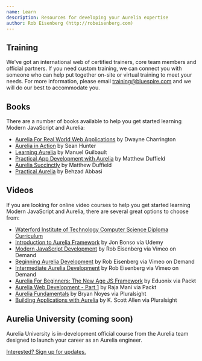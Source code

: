 ```yaml
---
name: Learn
description: Resources for developing your Aurelia expertise
author: Rob Eisenberg (http://robeisenberg.com)
---
```


## Training

We've got an international web of certified trainers, core team members and official partners. If you need custom training, we can connect you with someone who can help put together on-site or virtual training to meet your needs. For more information, please email <a href="mailto://training@bluespire.com?subject=Aurelia Training">training@bluespire.com</a> and we will do our best to accommodate you.


## Books

There are a number of books available to help you get started learning Modern JavaScript and Aurelia:

* [Aurelia For Real World Web Applications](https://leanpub.com/aurelia-for-real-world-applications) by Dwayne Charrington
* [Aurelia in Action](https://www.manning.com/books/aurelia-in-action) by Sean Hunter
* [Learning Aurelia](https://www.packtpub.com/web-development/learning-aurelia) by Manuel Guilbault
* [Practical App Development with Aurelia](https://www.apress.com/us/book/9781484234013) by Matthew Duffield
* [Aurelia Succinctly](https://www.syncfusion.com/resources/techportal/details/ebooks/aurelia_succinctly) by Matthew Duffield
* [Practical Aurelia](https://leanpub.com/practical-aurelia) by Behzad Abbasi

## Videos

If you are looking for online video courses to help you get started learning Modern JavaScript and Aurelia, there are several great options to choose from:

* [Waterford Institute of Technology Computer Science Diploma Curriculum](https://tutors.design/course/wit-hdip-comp-sci-2018.github.io/ent-web/)
* [Introduction to Aurelia Framework](https://www.udemy.com/introduction-to-aurelia-framework/) by Jon Bonso via Udemy
* [Modern JavaScript Development](https://vimeo.com/ondemand/modernjavascript) by Rob Eisenberg via Vimeo on Demand
* [Beginning Aurelia Development](https://vimeo.com/ondemand/beginningaurelia) by Rob Eisenberg via Vimeo on Demand
* [Intermediate Aurelia Development](https://vimeo.com/ondemand/intermediateaurelia) by Rob Eisenberg via Vimeo on Demand
* [Aurelia For Beginners: The New Age JS Framework](https://www.packtpub.com/application-development/aurelia-beginners-new-age-js-framework-video) by Eduonix via Packt
* [Aurelia Web Development - Part 1](https://www.packtpub.com/web-development/aurelia-web-development-part-1-video) by Raja Mani via Packt
* [Aurelia Fundamentals](https://www.pluralsight.com/courses/aurelia-fundamentals) by Bryan Noyes via Pluralsight
* [Building Applications with Aurelia](https://app.pluralsight.com/library/courses/building-applications-aurelia/table-of-contents) by K. Scott Allen via Pluralsight

## Aurelia University (coming soon)

Aurelia University is in-development official course from the Aurelia team designed to launch your career as an Aurelia engineer.

<a href="contact">Interested? Sign up for updates.</button>
